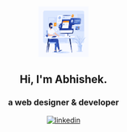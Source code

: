 
<div align="center">
  <img src="https://github.com/tripathi-abhishek/Projects/blob/master/developer.svg" style="width:100px; height:100px">
  <p><h2>Hi, I'm Abhishek.</h2></p>
  <p><h3>a web designer & developer</h3></p>
  <a class="social" href="https://www.linkedin.com/in/abhishek--tripathi/">
      <img src="images/linkedin.svg" alt="linkedin"style="width:20px;height:20px">
    </a>
</div>
